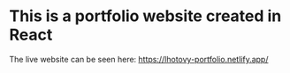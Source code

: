 # This is a portfolio website created in React

The live website can be seen here: https://lhotovy-portfolio.netlify.app/
